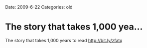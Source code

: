 Date: 2009-6-22
Categories: old

# The story that takes 1,000 yea...

The story that takes 1,000 years to read <a href="http://bit.ly/zfatq" rel="nofollow">http://bit.ly/zfatq</a>
